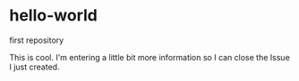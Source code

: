 hello-world
===========

first repository

This is cool. I'm entering a little bit more information so I can close the Issue I just created.
